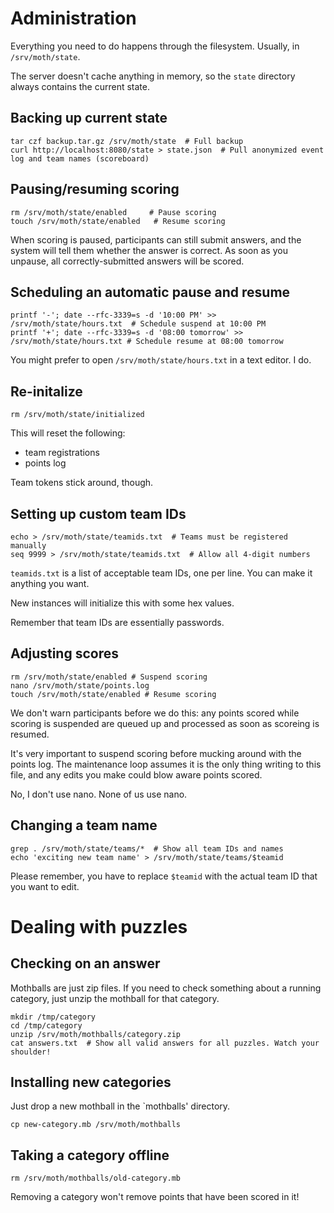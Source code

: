 Administration
=========

Everything you need to do happens through the filesystem.
Usually, in `/srv/moth/state`.

The server doesn't cache anything in memory,
so the `state` directory always contains the current state.


Backing up current state
---------------------------

    tar czf backup.tar.gz /srv/moth/state  # Full backup
    curl http://localhost:8080/state > state.json  # Pull anonymized event log and team names (scoreboard)


Pausing/resuming scoring
-------------------

    rm /srv/moth/state/enabled     # Pause scoring
    touch /srv/moth/state/enabled   # Resume scoring

When scoring is paused,
participants can still submit answers,
and the system will tell them whether the answer is correct.
As soon as you unpause,
all correctly-submitted answers will be scored.


Scheduling an automatic pause and resume
-----------------------------------

    printf '-'; date --rfc-3339=s -d '10:00 PM' >> /srv/moth/state/hours.txt  # Schedule suspend at 10:00 PM
    printf '+'; date --rfc-3339=s -d '08:00 tomorrow' >> /srv/moth/state/hours.txt # Schedule resume at 08:00 tomorrow

You might prefer to open `/srv/moth/state/hours.txt` in a text editor.
I do.


Re-initalize
-------------------

    rm /srv/moth/state/initialized

This will reset the following:

* team registrations
* points log

Team tokens stick around, though.


Setting up custom team IDs
-------------------

    echo > /srv/moth/state/teamids.txt  # Teams must be registered manually
    seq 9999 > /srv/moth/state/teamids.txt  # Allow all 4-digit numbers

`teamids.txt` is a list of acceptable team IDs,
one per line.
You can make it anything you want.

New instances will initialize this with some hex values.

Remember that team IDs are essentially passwords.


Adjusting scores
------------------

    rm /srv/moth/state/enabled # Suspend scoring
    nano /srv/moth/state/points.log
    touch /srv/moth/state/enabled # Resume scoring

We don't warn participants before we do this:
any points scored while scoring is suspended are queued up and processed as soon as scoreing is resumed.

It's very important to suspend scoring before mucking around with the points log.
The maintenance loop assumes it is the only thing writing to this file,
and any edits you make could blow aware points scored.

No, I don't use nano.
None of us use nano.


Changing a team name
----------------------

    grep . /srv/moth/state/teams/*  # Show all team IDs and names
    echo 'exciting new team name' > /srv/moth/state/teams/$teamid

Please remember, you have to replace `$teamid` with the actual team ID that you want to edit.


Dealing with puzzles
===========

Checking on an answer
----------------------

Mothballs are just zip files.
If you need to check something about a running category,
just unzip the mothball for that category.

    mkdir /tmp/category
    cd /tmp/category
    unzip /srv/moth/mothballs/category.zip
    cat answers.txt  # Show all valid answers for all puzzles. Watch your shoulder!


Installing new categories
-------------------

Just drop a new mothball in the `mothballs' directory.

    cp new-category.mb /srv/moth/mothballs


Taking a category offline
-------------------------

    rm /srv/moth/mothballs/old-category.mb

Removing a category won't remove points that have been scored in it!

